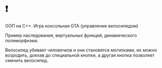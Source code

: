 # ❗
ООП на С++. Игра консольная GTA (управление велосипедом)

Пример наследования, виртуальных функций, динамического полиморфизма.

Велосипед убивает человечков и они становятся могилками, их можно возродить, доехав до специальной кнопки, а другая кнопка позволяет сменить велосипед.
